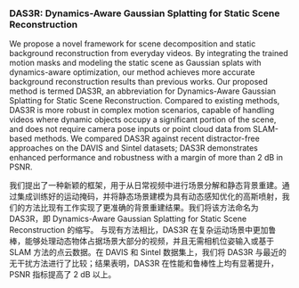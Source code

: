 ### DAS3R: Dynamics-Aware Gaussian Splatting for Static Scene Reconstruction

We propose a novel framework for scene decomposition and static background reconstruction from everyday videos. By integrating the trained motion masks and modeling the static scene as Gaussian splats with dynamics-aware optimization, our method achieves more accurate background reconstruction results than previous works. Our proposed method is termed DAS3R, an abbreviation for Dynamics-Aware Gaussian Splatting for Static Scene Reconstruction. Compared to existing methods, DAS3R is more robust in complex motion scenarios, capable of handling videos where dynamic objects occupy a significant portion of the scene, and does not require camera pose inputs or point cloud data from SLAM-based methods. We compared DAS3R against recent distractor-free approaches on the DAVIS and Sintel datasets; DAS3R demonstrates enhanced performance and robustness with a margin of more than 2 dB in PSNR.

我们提出了一种新颖的框架，用于从日常视频中进行场景分解和静态背景重建。通过集成训练好的运动掩码，并将静态场景建模为具有动态感知优化的高斯喷射，我们的方法比现有工作实现了更准确的背景重建结果。我们将该方法命名为 DAS3R，即 Dynamics-Aware Gaussian Splatting for Static Scene Reconstruction 的缩写。
与现有方法相比，DAS3R 在复杂运动场景中更加鲁棒，能够处理动态物体占据场景大部分的视频，并且无需相机位姿输入或基于 SLAM 方法的点云数据。在 DAVIS 和 Sintel 数据集上，我们将 DAS3R 与最近的无干扰方法进行了比较；结果表明，DAS3R 在性能和鲁棒性上均有显著提升，PSNR 指标提高了 2 dB 以上。
